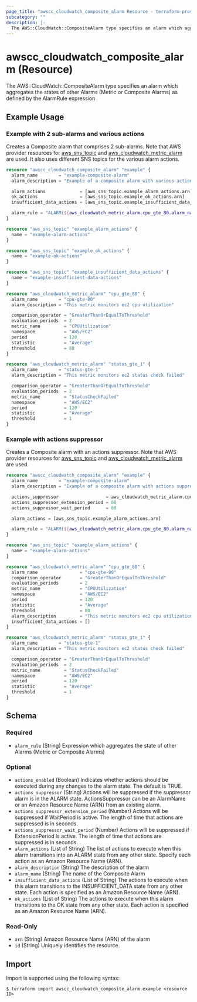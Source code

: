 ```yaml
---
page_title: "awscc_cloudwatch_composite_alarm Resource - terraform-provider-awscc"
subcategory: ""
description: |-
  The AWS::CloudWatch::CompositeAlarm type specifies an alarm which aggregates the states of other Alarms (Metric or Composite Alarms) as defined by the AlarmRule expression
---
```


# awscc_cloudwatch_composite_alarm (Resource)

The AWS::CloudWatch::CompositeAlarm type specifies an alarm which aggregates the states of other Alarms (Metric or Composite Alarms) as defined by the AlarmRule expression

## Example Usage

### Example with 2 sub-alarms and various actions

Creates a Composite alarm that comprises 2 sub-alarms. Note that AWS provider resources for [aws_sns_topic](https://registry.terraform.io/providers/hashicorp/aws/latest/docs/resources/sns_topic) and [aws_cloudwatch_metric_alarm](https://registry.terraform.io/providers/hashicorp/aws/latest/docs/resources/cloudwatch_metric_alarm) are used. It also uses different SNS topics for the various alarm actions.

```terraform
resource "awscc_cloudwatch_composite_alarm" "example" {
  alarm_name        = "example-composite-alarm"
  alarm_description = "Example of a composite alarm with various actions"

  alarm_actions             = [aws_sns_topic.example_alarm_actions.arn]
  ok_actions                = [aws_sns_topic.example_ok_actions.arn]
  insufficient_data_actions = [aws_sns_topic.example_insufficient_data_actions.arn]

  alarm_rule = "ALARM(${aws_cloudwatch_metric_alarm.cpu_gte_80.alarm_name}) OR ALARM(${aws_cloudwatch_metric_alarm.status_gte_1.alarm_name})"
}

resource "aws_sns_topic" "example_alarm_actions" {
  name = "example-alarm-actions"
}

resource "aws_sns_topic" "example_ok_actions" {
  name = "example-ok-actions"
}

resource "aws_sns_topic" "example_insufficient_data_actions" {
  name = "example-insufficient-data-actions"
}

resource "aws_cloudwatch_metric_alarm" "cpu_gte_80" {
  alarm_name        = "cpu-gte-80"
  alarm_description = "This metric monitors ec2 cpu utilization"

  comparison_operator = "GreaterThanOrEqualToThreshold"
  evaluation_periods  = 2
  metric_name         = "CPUUtilization"
  namespace           = "AWS/EC2"
  period              = 120
  statistic           = "Average"
  threshold           = 80
}

resource "aws_cloudwatch_metric_alarm" "status_gte_1" {
  alarm_name        = "status-gte-1"
  alarm_description = "This metric monitors ec2 status check failed"

  comparison_operator = "GreaterThanOrEqualToThreshold"
  evaluation_periods  = 2
  metric_name         = "StatusCheckFailed"
  namespace           = "AWS/EC2"
  period              = 120
  statistic           = "Average"
  threshold           = 1
}
```

### Example with actions suppressor

Creates a Composite alarm with an actions suppressor. Note that AWS provider resources for [aws_sns_topic](https://registry.terraform.io/providers/hashicorp/aws/latest/docs/resources/sns_topic) and [aws_cloudwatch_metric_alarm](https://registry.terraform.io/providers/hashicorp/aws/latest/docs/resources/cloudwatch_metric_alarm) are used.

```terraform
resource "awscc_cloudwatch_composite_alarm" "example" {
  alarm_name        = "example-composite-alarm"
  alarm_description = "Example of a composite alarm with actions suppressor"

  actions_suppressor                  = aws_cloudwatch_metric_alarm.cpu_gte_80.alarm_name
  actions_suppressor_extension_period = 60
  actions_suppressor_wait_period      = 60

  alarm_actions = [aws_sns_topic.example_alarm_actions.arn]

  alarm_rule = "ALARM(${aws_cloudwatch_metric_alarm.cpu_gte_80.alarm_name}) OR ALARM(${aws_cloudwatch_metric_alarm.status_gte_1.alarm_name})"
}

resource "aws_sns_topic" "example_alarm_actions" {
  name = "example-alarm-actions"
}

resource "aws_cloudwatch_metric_alarm" "cpu_gte_80" {
  alarm_name                = "cpu-gte-80"
  comparison_operator       = "GreaterThanOrEqualToThreshold"
  evaluation_periods        = 2
  metric_name               = "CPUUtilization"
  namespace                 = "AWS/EC2"
  period                    = 120
  statistic                 = "Average"
  threshold                 = 80
  alarm_description         = "This metric monitors ec2 cpu utilization"
  insufficient_data_actions = []
}

resource "aws_cloudwatch_metric_alarm" "status_gte_1" {
  alarm_name        = "status-gte-1"
  alarm_description = "This metric monitors ec2 status check failed"

  comparison_operator = "GreaterThanOrEqualToThreshold"
  evaluation_periods  = 2
  metric_name         = "StatusCheckFailed"
  namespace           = "AWS/EC2"
  period              = 120
  statistic           = "Average"
  threshold           = 1
}
```

<!-- schema generated by tfplugindocs -->
## Schema

### Required

- `alarm_rule` (String) Expression which aggregates the state of other Alarms (Metric or Composite Alarms)

### Optional

- `actions_enabled` (Boolean) Indicates whether actions should be executed during any changes to the alarm state. The default is TRUE.
- `actions_suppressor` (String) Actions will be suppressed if the suppressor alarm is in the ALARM state. ActionsSuppressor can be an AlarmName or an Amazon Resource Name (ARN) from an existing alarm.
- `actions_suppressor_extension_period` (Number) Actions will be suppressed if WaitPeriod is active. The length of time that actions are suppressed is in seconds.
- `actions_suppressor_wait_period` (Number) Actions will be suppressed if ExtensionPeriod is active. The length of time that actions are suppressed is in seconds.
- `alarm_actions` (List of String) The list of actions to execute when this alarm transitions into an ALARM state from any other state. Specify each action as an Amazon Resource Name (ARN).
- `alarm_description` (String) The description of the alarm
- `alarm_name` (String) The name of the Composite Alarm
- `insufficient_data_actions` (List of String) The actions to execute when this alarm transitions to the INSUFFICIENT_DATA state from any other state. Each action is specified as an Amazon Resource Name (ARN).
- `ok_actions` (List of String) The actions to execute when this alarm transitions to the OK state from any other state. Each action is specified as an Amazon Resource Name (ARN).

### Read-Only

- `arn` (String) Amazon Resource Name (ARN) of the alarm
- `id` (String) Uniquely identifies the resource.

## Import

Import is supported using the following syntax:

```shell
$ terraform import awscc_cloudwatch_composite_alarm.example <resource ID>
```
